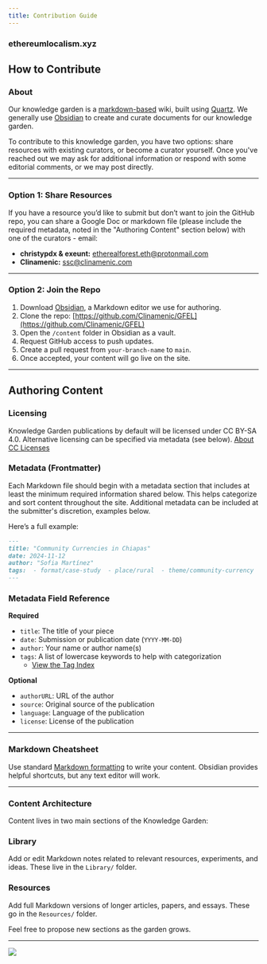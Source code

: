 ```yaml
---
title: Contribution Guide
---
```

### ethereumlocalism.xyz

## How to Contribute

### About

Our knowledge garden is a [markdown-based](https://www.markdownguide.org/cheat-sheet/) wiki, built using [Quartz](https://quartz.jzhao.xyz/). We generally use [Obsidian](https://obsidian.md/) to create and curate documents for our knowledge garden.

To contribute to this knowledge garden, you have two options: share resources with existing curators, or become a curator yourself. Once you've reached out we may ask for additional information or respond with some editorial comments, or we may post directly.

---
### Option 1: Share Resources

If you have a resource you’d like to submit but don’t want to join the GitHub repo, you can share a Google Doc or markdown file (please include the required metadata, noted in the "Authoring Content" section below) with one of the curators - email:

- **christypdx & exeunt:** [etherealforest.eth@protonmail.com](mailto:etherealforest.eth@protonmail.com)
- **Clinamenic:** [ssc@clinamenic.com](mailto:ssc@clinamenic.com)

---
### Option 2: Join the Repo

1. Download [Obsidian](https://obsidian.md/download), a Markdown editor we use for authoring.
2. Clone the repo: [https://github.com/Clinamenic/GFEL](https://github.com/Clinamenic/GFEL)
3. Open the `/content` folder in Obsidian as a vault.
4. Request GitHub access to push updates.
5. Create a pull request from `your-branch-name` to `main`.
6. Once accepted, your content will go live on the site.

---
## Authoring Content

### Licensing
Knowledge Garden publications by default will be licensed under CC BY-SA 4.0. Alternative licensing can be specified via metadata (see below). [About CC Licenses](https://creativecommons.org/share-your-work/cclicenses/)

### Metadata (Frontmatter)

Each Markdown file should begin with a metadata section that includes at least the minimum required information shared below. This helps categorize and sort content throughout the site. Additional metadata can be included at the submitter's discretion, examples below.

Here’s a full example:

```markdown
---
title: "Community Currencies in Chiapas"
date: 2024-11-12
author: "Sofia Martínez"
tags:  - format/case-study  - place/rural  - theme/community-currency
---
```

### Metadata Field Reference

**Required**
- `title`: The title of your piece
- `date`: Submission or publication date (`YYYY-MM-DD`)
- `author`: Your name or author name(s)
- `tags`: A list of lowercase keywords to help with categorization
	- [View the Tag Index](/tag-index)

**Optional**
- `authorURL`: URL of the author
- `source`: Original source of the publication
- `language`: Language of the publication
- `license`: License of the publication

---
### Markdown Cheatsheet

Use standard [Markdown formatting](https://www.markdownguide.org/cheat-sheet/) to write your content. Obsidian provides helpful shortcuts, but any text editor will work.

---
### Content Architecture

Content lives in two main sections of the Knowledge Garden:

### Library

Add or edit Markdown notes related to relevant resources, experiments, and ideas. These live in the `Library/` folder.

### Resources

Add full Markdown versions of longer articles, papers, and essays. These go in the `Resources/` folder.

Feel free to propose new sections as the garden grows.

---

![](gfel-boulderhub.png)